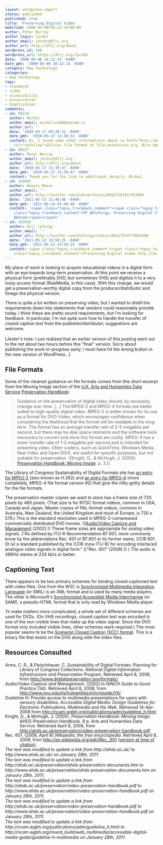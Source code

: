 ```yaml
---
layout: wordpress-import
status: published
published: true
title: 'Preserving Digital Video'
modified: 2008-04-08T20:22:14+00:00
author: Peter Murray
author_login: lyrdor
author_email: jester@dltj.org
author_url: http://dltj.org/about
wordpress_id: 348
wordpress_url: https://dltj.org/?p=348
date: '2008-04-08 16:22:14 -0400'
date_gmt: '2008-04-08 20:22:14 -0400'
category: Raw Technology
categories:
- Raw Technology
tags:
- standards
- video
- accessibility
- preservation
- digitization
comments:
- id: 60219
  author: Michal
  author_email: michelin106@seznam.cz
  author_url: ''
  date: '2010-03-17 09:20:32 -0400'
  date_gmt: '2010-03-17 13:20:32 -0400'
  content: Hi, I found some other informations about <a href="http://www.file-extensions.org/scc-file-extension-scenarist-closed-caption-file"
    rel="nofollow">SCC</a> file format at file-extensions.org. Nice day.
- id: 60227
  author: Peter Murray
  author_email: jester@dltj.org
  author_url: http://dltj.org/about
  date: '2010-03-17 11:39:47 -0400'
  date_gmt: '2010-03-17 15:39:47 -0400'
  content: Thank you for the link to additional details, Michal.
- id: 163691
  author: Dennis Moser
  author_email: ''
  author_url: http://twitter.com/aldusm/status/69157161917353984
  date: '2011-05-13 21:48:46 -0400'
  date_gmt: '2011-05-14 01:48:46 -0400'
  content: '<span class="topsy_trackback_comment"><span class="topsy_twitter_username"><span
    class="topsy_trackback_content">RT @blefurgy: Preserving Digital Video http://ow.ly/4Ua8j
    @DataG</span></span>'
- id: 163692
  author: bill lefurgy
  author_email: ''
  author_url: http://twitter.com/blefurgy/status/69127374779842560
  date: '2011-05-13 19:50:25 -0400'
  date_gmt: '2011-05-13 23:50:25 -0400'
  content: <span class="topsy_trackback_comment"><span class="topsy_twitter_username"><span
    class="topsy_trackback_content">Preserving Digital Video http://ow.ly/4Ua8j @DataG</span></span>
---
```

<p>My place of work is looking to acquire educational videos in a digital form with an eye towards long-term preservation.  At this point we receive a physical form (preferably DVD, but sometimes VHS) and digitize it to a very lossy access format (RealMedia, in this case).  With this change, we would get a preservation-worthy digital copy from the producer/distributor and forego the physical version.</p>
<p>There is quite a lot written on preserving video, but I wanted to distill the requirements down into statements that vendors could reasonably provide today.  I think these are pretty sound requirements, but I'm looking for feedback.  In particular, I'm not quite sure how to handle the transfer of closed caption text from the publisher/distributor; suggestions are welcome.<br />
<!--more--><br />
[Jester's note:  I just realized that an earlier version of this posting went out to the net about two hours before this "final" version.  Sorry about publishing the work-in-progress early; I must have hit the wrong button in the new version of WordPress...]</p>
<h2>File Formats</h2>
<p>Some of the clearest guidance on file formats comes from this short excerpt from the Moving Image section of the <a href="http://www.ahds.ac.uk/" title="The Arts and Humanities Data Service homepage">U.K. Arts and Humanities Data Service</a> <a href="http://www.ahds.ac.uk/preservation/ahds-preservation-documents.htm" title="AHDS Repository Policies and Procedures">Preservation Handbook</a>:</p>
<blockquote><p>Guidance on the preservation of digital video should, by necessity, change over time. [...] The MPEG-2 and MPEG-4 formats are better suited to high-quality digital video. MPEG-2 is better known for its use as a format for DVD-Video, which encourages confidence when considering the likelihood that the format will be readable in the long-term. The format has an average transfer rate of 2-5 megabits per second, but there may be disk space restraints and the software tools necessary to convert and store this format are costly. MPEG-4 has a lower transfer rate of 1-2 megabits per second and is intended for streaming video. Other codecs, such as QuickTime, Windows Media, Real Video and Open DIVX, are useful for specific purposes, but not suitable for preservation.  ((Knight, G., &amp; McHugh, J. (2005). <span style="font-style:italic;"><a href="http://www.ahds.ac.uk/preservation/video-preservation-handbook.pdf" title="http://ahds.ac.uk/preservation/video-preservation-handbook.pdf">Preservation Handbook: Moving Image</a></span>.  p. 3.))</p></blockquote>
<p>The Library of Congress Sustainability of Digital Formats site has <a href="http://www.digitalpreservation.gov/formats/fdd/fdd000028.shtml" title="http://www.digitalpreservation.gov/formats/fdd/fdd000028.shtml">an entry for MPEG-2</a> (also known as H.262) and <a href="http://www.digitalpreservation.gov/formats/fdd/fdd000155.shtml" title="MPEG-4 File Format, Version 2">an entry for MPEG-4</a> (more completely, MPEG-4 file format version #2) that give the nitty-gritty details for the file formats.</p>
<p>The preservation master copies we want to store has a frame size of 720 pixels by 480 pixels.  (That size is for NTSC format videos, common in USA, Canada and Japan.  Master copies of PAL-format videos, common in Australia, New Zealand, the United Kingdom and most of Europe, is 720 x 576.)  This is the standard resolution used in MPEG-2-compressed commercially distributed DVD movies. ((<a href="http://www.nyu.edu/its/humanities/ninchguide/VII/" title="Audio/Video Capture and Management chapter of NINCH Guide to Good Practice">Audio/Video Capture and Management</a> (2002).))  These frame sizes are appropriate for analog video signals.  ("As defined by ITU-R Recommendation BT.601, more commonly know by the abbreviations Rec. 601 or BT.601 or its former name, CCIR 601. [It is] a standard published by the CCIR (now ITU-R) for encoding interlaced analogue video signals in digital form." (("Rec. 601" (2008).)) )  The audio is 48KHz stereo at 224 kb/s or better.</p>
<h2>Captioning Text</h2>
<p>There appears to be two primary schemes for binding closed captioned text with video files.  One from the W3C is <a href="http://www.w3.org/AudioVideo/" title="http://www.w3.org/AudioVideo/">Synchronized Multimedia Integration Language</a> (or SMIL) is an XML format and is used by many media players.  The other is Microsoft's <a href="http://msdn2.microsoft.com/en-us/library/ms971327.aspx" title="Object moved">Synchronized Accessible Media Interchange</a> (or SAMI), a pseudo-HTML format that is only read by Windows Media player.</p>
<p>To make matters more complicated, a whole set of different schemes are used for DVDs.  (On VHS recordings, closed caption text was encoded in one of the non-visible lines that make up the video signal.  Since the DVD format only included visible lines, other schemes were required.)  The most popular seems to be the <a href="http://www.fileinfo.net/extension/scc" title="SCC File Extension - Open .SCC files">Scenarist Closed Caption (SCC) format</a>.  This is a binary file that exists on the DVD along side the video files.</p>
<h2>Resources Consulted</h2>
<div style="line-height:1.1em;margin-left:0.5in;text-indent:-0.5in;margin-top:1.5em;">
<p style="margin:0">Arms, C. R., &amp; Fleischhauer, C. Sustainability of Digital Formats: Planning for Library of Congress Collections. <span style="font-style:italic;">National Digital Information Infrastructure and Preservation Program</span>. Retrieved April 8, 2008, from <a href="http://www.digitalpreservation.gov/formats/" title="Sustainability of Digital Formats: Planning for Library of Congress Collections">http://www.digitalpreservation.gov/formats/</a>.</p>
<p style="margin:0"><span style="font-style:italic;">Audio/Video Capture and Management</span>. (2002).In <span style="font-style:italic;">NINCH Guide to Good Practice</span> (1st). Retrieved April 8, 2008, from <a href="http://www.nyu.edu/its/humanities/ninchguide/VII/" title="NINCH Guide to Good Practice">http://www.nyu.edu/its/humanities/ninchguide/VII/</a>. </p>
<p style="margin:0">Guideline H: Provide access to multimedia presentations for users with sensory disabilities. <span style="font-style:italic;">Accessible Digital Media: Design Guidelines for Electronic Publications, Multimedia and the Web</span>.  Retrieved 14-Apr-2008 from <a href="http://ncam.wgbh.org/invent_build/web_multimedia/accessible-digital-media-guide/guideline-h-multimedia" title="Accessible Digital Media: Guideline H: Multimedia">http://ncam.wgbh.org/publications/adm/guideline_h.html</a>.</p>
<p style="margin:0">Knight, G., &amp; McHugh, J. (2005). <span style="font-style:italic;">Preservation Handbook: Moving Image</span>. AHDS Preservation Handbook. 8 p. Arts and Humanities Data Service. Retrieved April 8, 2008, from <a href="http://www.ahds.ac.uk/preservation/video-preservation-handbook.pdf" title="AHDS&#039;s Preservation Handbook: Moving Image">http://ahds.ac.uk/preservation/video-preservation-handbook.pdf</a>.</p>
<p style="margin:0">Rec. 601. (2008, April 8).<span style="font-style:italic;">Wikipedia, the free encyclopedia</span>. Retrieved April 8, 2008, from <a href="http://en.wikipedia.org/wiki/Rec._601" title="http://en.wikipedia.org/wiki/Rec._601">http://en.wikipedia.org/wiki/Rec._601</a> (<a href="http://en.wikipedia.org/wiki/Rec._601?oldid=204278564" title="http://en.wikipedia.org/wiki/Rec._601?oldid=204278564">version at time of citation</a>).</p>
</div>
<p style="padding:0;margin:0;font-style:italic;">The text was modified to update a link from http://ahds.ac.uk/ to http://www.ahds.ac.uk/ on January 28th, 2011.</p>
<p style="padding:0;margin:0;font-style:italic;">The text was modified to update a link from http://ahds.ac.uk/preservation/ahds-preservation-documents.htm to http://www.ahds.ac.uk/preservation/ahds-preservation-documents.htm on January 28th, 2011.</p>
<p style="padding:0;margin:0;font-style:italic;">The text was modified to update a link from http://ahds.ac.uk/preservation/video-preservation-handbook.pdf to http://www.ahds.ac.uk/preservation/video-preservation-handbook.pdf on January 28th, 2011.</p>
<p style="padding:0;margin:0;font-style:italic;">The text was modified to update a link from http://ahds.ac.uk/preservation/video-preservation-handbook.pdf to http://www.ahds.ac.uk/preservation/video-preservation-handbook.pdf on January 28th, 2011.</p>
<p style="padding:0;margin:0;font-style:italic;">The text was modified to update a link from http://ncam.wgbh.org/publications/adm/guideline_h.html to http://ncam.wgbh.org/invent_build/web_multimedia/accessible-digital-media-guide/guideline-h-multimedia on January 28th, 2011.</p>
